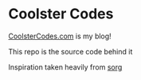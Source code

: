 # Coolster Codes

[CoolsterCodes.com](https://coolstercodes.com) is my blog!

This repo is the source code behind it

Inspiration taken heavily from [sorg](https://github.com/brandur/sorg)

